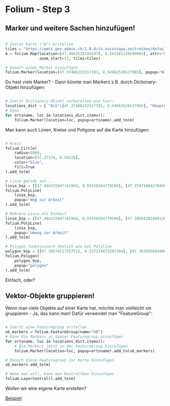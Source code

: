 # Folium - Step 3

## Marker und weitere Sachen hinzufügen!

```python

# Zuerst Karte ("m") erstellen
tiles = "https://wmts.geo.admin.ch/1.0.0/ch.swisstopo.zeitreihen/default/18701231/3857/{z}/{x}/{y}.png"
m = folium.Map(location=[47.36635101042978, 8.541361139590903], attr="© <a href='https://www.swisstopo.admin.ch/'>swisstopo</a>",
               zoom_start=13, tiles=tiles)

# Danach einen Marker hinzufügen
folium.Marker(location=[47.37486232317191, 8.54962526137965], popup="Wir sind hier!").add_to(m)
```

Du hast viele Marker? - Dann könnte man Markers z.B. durch Dictionary-Objekt hinzufügen:

```python

# Zuerst Dictionary-Objekt vorbereiten wie hier:
locations_dict = { "DLS":[47.37486232317191, 8.54962526137965], "Hauptgebäude":[47.375476501341474, 8.549059884655087], "Irchel":[47.3985062860168, 8.548098807930526], "UB Medizin Careum":[47.376113981372264, 8.553295484655086] }
# Dann 
for ortsname, loc in locations_dict.items():
    folium.Marker(location=loc, popup=ortsname).add_to(m)

```

Man kann auch Linien, Kreise und Poligone auf die Karte hinzufügen:

```python

# Kreis
folium.Circle(
    radius=5000,
    location=[47.37174, 8.54226],
    color="blue",
    fill=True
).add_to(m)

# Linie gerade aus...
linie_bsp = [[47.404215947141964, 8.59158264779598], [47.37471684176948, 8.548599778991036]]
folium.PolyLine(
    linie_bsp,
    popup="Weg zur Arbeit"
).add_to(m)

# Mehrere Linie als Einheit
linie_bsp = [[47.404215947141964, 8.59158264779598], [47.385642818891384, 8.548451287018116], [47.39649057110805, 8.542869645817232], [47.404410657939756, 8.560182939350959], [47.37471684176948, 8.548599778991036]]
folium.PolyLine(
    linie_bsp,
    popup="Umweg zur Arbeit"
).add_to(m)

# Polygon funktioniert ähnlich wie bei Polyline
polygon_bsp = [[47.36574117267515, 8.537334872207394], [47.36350568448679, 8.536134712157098], [47.34532581802968, 8.53627925621361], [47.329039348622274, 8.54760890704802], [47.267566082962354, 8.584605297291743], [47.202169596671595, 8.715942183196377], [47.20198816814367, 8.801307425945085], [47.22437629810949, 8.94687627302962], [47.219712883777134, 8.875465140497584], [47.22717414980963, 8.81641362705763], [47.240228838529276, 8.799934134934853], [47.23929646741391, 8.725776420382351], [47.268192342675924, 8.647498832799156], [47.36574117267515, 8.537334872207394]]
folium.Polygon(
    polygon_bsp,
    popup="polygon"
).add_to(m)

```

Einfach, oder?

## Vektor-Objekte gruppieren!

Wenn man viele Objekte auf einer Karte hat, möchte man vielleicht sie gruppieren - Ja, das kann man!
Dafür verwendet man "FeatureGroup":
```python

# Zuerst eine Featuregroup erstellen
ub_markers = folium.FeatureGroup(name="UB")
# Dann die Markers zu dieser Featuregroup hinzufügen
for ortsname, loc in locations_dict.items():
    # Die Markers jetzt zu der FeatureGroup hinzufügen
    folium.Marker(location=loc, popup=ortsname).add_to(ub_markers)

# Danach diese Featuregroup zur Karte hinzufügen
ub_markers.add_to(m)

# Wenn man will, kann man Kontrollbox hinzufügen
folium.LayerControl().add_to(m)
```


Wollen wir eine eigene Karte erstellen?

[Beispiel](https://colab.research.google.com/drive/1nB7JZSTfIo0RQhdXV413gOpB8sCge6vb?usp=sharing)



